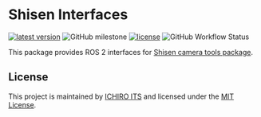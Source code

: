 # Shisen Interfaces

[![latest version](https://img.shields.io/github/v/release/ichiro-its/shisen_interfaces.svg)](https://github.com/ichiro-its/shisen_interfaces/releases/)
![GitHub milestone](https://img.shields.io/github/milestones/progress-percent/ichiro-its/shisen_interfaces/1?label=v1.0.0%20progress)
[![license](https://img.shields.io/github/license/ichiro-its/shisen_interfaces.svg)](./LICENSE)
![GitHub Workflow Status](https://img.shields.io/github/workflow/status/ichiro-its/shisen_interfaces/Build%20and%20Test?logo=github)

This package provides ROS 2 interfaces for [Shisen camera tools package](https://github.com/ichiro-its/shisen).

## License

This project is maintained by [ICHIRO ITS](https://github.com/ichiro-its) and licensed under the [MIT License](./LICENSE).
